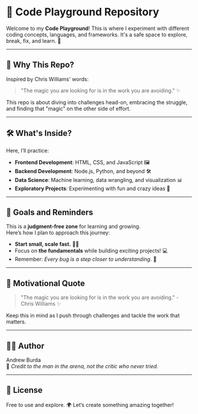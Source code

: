 # 🧪 Code Playground Repository

Welcome to my **Code Playground**! This is where I experiment with different coding concepts, languages, and frameworks. It's a safe space to explore, break, fix, and learn. 🚀

---

## 🌟 Why This Repo?

Inspired by Chris Williams' words:  
> "The magic you are looking for is in the work you are avoiding." ✨  

This repo is about diving into challenges head-on, embracing the struggle, and finding that "magic" on the other side of effort.

---

## 🛠️ What's Inside?

Here, I’ll practice:
- **Frontend Development**: HTML, CSS, and JavaScript 🖼️
- **Backend Development**: Node.js, Python, and beyond 🛠️
- **Data Science**: Machine learning, data wrangling, and visualization 📊
- **Exploratory Projects**: Experimenting with fun and crazy ideas 🤯

---

## 🎯 Goals and Reminders

This is a **judgment-free zone** for learning and growing.  
Here’s how I plan to approach this journey:
- **Start small, scale fast.** 🏃‍♂️
- Focus on **the fundamentals** while building exciting projects! 💻
- Remember: _Every bug is a step closer to understanding._ 🐞

---

## 🌟 Motivational Quote

> "The magic you are looking for is in the work you are avoiding." - Chris Williams ✨  

Keep this in mind as I push through challenges and tackle the work that matters.

---

## 🧑‍💻 Author

Andrew Burda  
🌟 _Credit to the man in the arena, not the critic who never tried._


---

## 📜 License

Free to use and explore. 🌍 Let’s create something amazing together!
